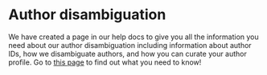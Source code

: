 # Author disambiguation

We have created a page in our help docs to give you all the information you need about our author disambiguation including information about author IDs, how we disambiguate authors, and how you can curate your author profile. Go to [this page](https://help.openalex.org/hc/en-us/articles/24347048891543-Author-disambiguation) to find out what you need to know!
